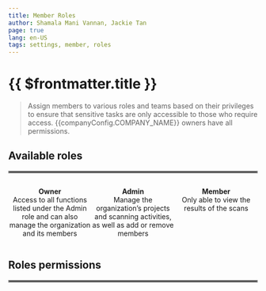 ```yaml
---
title: Member Roles
author: Shamala Mani Vannan, Jackie Tan
page: true
lang: en-US
tags: settings, member, roles
---
```


<script setup>
import { companyConfig } from '../../../config/companyConfig.js'
</script>

<ClientOnly>

# {{ $frontmatter.title }}

> Assign members to various roles and teams based on their privileges to ensure that sensitive tasks are only accessible to those who require access. {{companyConfig.COMPANY_NAME}} owners have all permissions.

## Available roles

<hr style="border:2px solid gray" />

<div style="display: flex;">

<div style="flex: 1; text-align: center;">

<span>

**Owner**<br>
Access to all functions listed under the Admin role and can also manage the organization and its members<br>

</span>

</div>

<div style="flex: 1; text-align: center;">

<span>

**Admin**<br>
Manage the organization’s projects and scanning activities, as well as add or remove members<br>

</span>

</div>

<div style="flex: 1; text-align: center;">

<span>

**Member**<br>
Only able to view the results of the scans

</span>

</div>

</div>

## Roles permissions

<hr style="border:2px solid gray" />

</ClientOnly>
